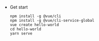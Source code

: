 - Get start

      npm install -g @vue/cli
      npm install -g @vue/cli-service-global
      vue create hello-world
      cd hello-world
      yarn serve
